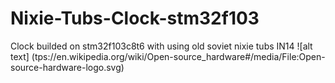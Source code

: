 # Nixie-Tubs-Clock-stm32f103
Clock builded on stm32f103c8t6 with using old soviet nixie tubs IN14
![alt text] (tps://en.wikipedia.org/wiki/Open-source_hardware#/media/File:Open-source-hardware-logo.svg)
